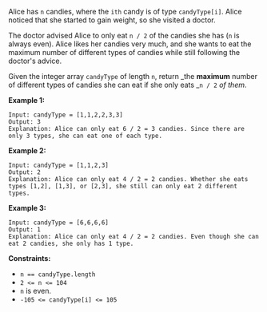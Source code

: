 Alice has `n` candies, where the `ith` candy is of type `candyType[i]`. Alice
noticed that she started to gain weight, so she visited a doctor.

The doctor advised Alice to only eat `n / 2` of the candies she has (`n` is
always even). Alice likes her candies very much, and she wants to eat the
maximum number of different types of candies while still following the
doctor's advice.

Given the integer array `candyType` of length `n`, return _the **maximum**
number of different types of candies she can eat if she only eats _`n / 2` _of
them_.



**Example 1:**

    
    
    Input: candyType = [1,1,2,2,3,3]
    Output: 3
    Explanation: Alice can only eat 6 / 2 = 3 candies. Since there are only 3 types, she can eat one of each type.
    

**Example 2:**

    
    
    Input: candyType = [1,1,2,3]
    Output: 2
    Explanation: Alice can only eat 4 / 2 = 2 candies. Whether she eats types [1,2], [1,3], or [2,3], she still can only eat 2 different types.
    

**Example 3:**

    
    
    Input: candyType = [6,6,6,6]
    Output: 1
    Explanation: Alice can only eat 4 / 2 = 2 candies. Even though she can eat 2 candies, she only has 1 type.
    



**Constraints:**

  * `n == candyType.length`
  * `2 <= n <= 104`
  * `n` is even.
  * `-105 <= candyType[i] <= 105`

